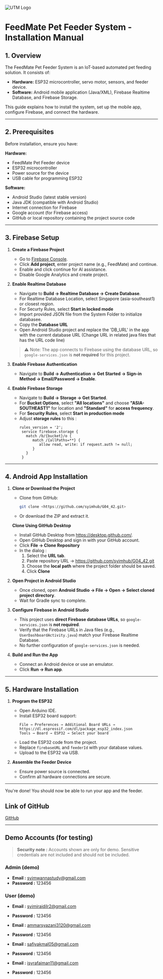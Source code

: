 ![UTM Logo](https://upload.wikimedia.org/wikipedia/commons/c/cb/UTM-LOGO-FULL.png)

# FeedMate Pet Feeder System - Installation Manual

## 1. Overview
The FeedMate Pet Feeder System is an IoT-based automated pet feeding solution. It consists of:  
- **Hardware:** ESP32 microcontroller, servo motor, sensors, and feeder device.  
- **Software:** Android mobile application (Java/XML), Firebase Realtime Database, and Firebase Storage.  

This guide explains how to install the system, set up the mobile app, configure Firebase, and connect the hardware.

---

## 2. Prerequisites
Before installation, ensure you have:

**Hardware:**
- FeedMate Pet Feeder device
- ESP32 microcontroller
- Power source for the device
- USB cable for programming ESP32

**Software:**
- Android Studio (latest stable version)
- Java JDK (compatible with Android Studio)
- Internet connection for Firebase
- Google account (for Firebase access)
- GitHub or local repository containing the project source code

---

## 3. Firebase Setup
1. **Create a Firebase Project**
   - Go to [Firebase Console](https://console.firebase.google.com/).
   - Click **Add project**, enter project name (e.g., FeedMate) and continue.
   - Enable and click continue for AI assistance.
   - Disable Google Analytics and create project.


2. **Enable Realtime Database**
   - Navigate to **Build → Realtime Database → Create Database**.
   - For Realtime Database Location, select Singapore (asia-southeast1) or closest region.
   - For Securty Rules, select **Start in locked mode**
   - Import provided JSON file from the System Folder to initialize databasee.
   - Copy the **Database URL**
   - Open Android Studio project and replace the 'DB_URL' in the app with the current database URL (Change URL in related java files that has the URL code line)
   
   > ⚠ Note: The app connects to Firebase using the database URL, so `google-services.json` is **not required** for this project.

3. **Enable Firebase Authentication**
   - Navigate to **Build → Authentication → Get Started → Sign-in Method → Email/Password → Enable**.

4. **Enable Firebase Storage**
   - Navigate to **Build → Storage → Get Started**.
   - For **Bucket Options**, select **"All locations"** and choose **"ASIA-SOUTHEAST1"** for location and **"Standard"** for **access frequency**.
   - For **Security Rules**, select **Start in production mode**
   - Adjust **storage rules** to this :
     ```
     rules_version = '2';
      service firebase.storage {
        match /b/{bucket}/o {
           match /{allPaths=**} {
              allow read, write: if request.auth != null;
           }
        }
      }
     ```

---

## 4. Android App Installation
1. **Clone or Download the Project**
   - Clone from GitHub:
     ```bash
     git clone <https://github.com/syimhub/G04_42.git>
     ```
   - Or download the ZIP and extract it.

   **Clone Using GitHub Desktop**
   - Install GitHub Desktop from https://desktop.github.com/.
   - Open GitHub Desktop and sign in with your GitHub account.
   - Click **File → Clone Repository**
   - In the dialog :
        1. Select the **URL tab**.
        2. Paste repository URL → https://github.com/syimhub/G04_42.git
        3. Choose the **local path** where the project folder should be saved.
        4. Click **Clone**

2. **Open Project in Android Studio**
   - Once cloned, open **Android Studio → File → Open → Select cloned project directory**.
   - Wait for Gradle sync to complete.

3. **Configure Firebase in Android Studio**
   - This project uses **direct Firebase database URLs**, so `google-services.json` is **not required**.
   - Verify that the Firebase URLs in Java files (e.g., `UserDashboardActivity.java`) match your Firebase Realtime Database.
   - No further configuration of `google-services.json` is needed. 

4. **Build and Run the App**
   - Connect an Android device or use an emulator.
   - Click **Run → Run app**.

---

## 5. Hardware Installation
1. **Program the ESP32**
   - Open Arduino IDE.
   - Install ESP32 board support:
     ```
     File → Preferences → Additional Board URLs → https://dl.espressif.com/dl/package_esp32_index.json
     Tools → Board → ESP32 → Select your board
     ```
   - Load the ESP32 code from the project.
   - Replace `firebaseURL` and `feederId` with your database values.
   - Upload to the ESP32 via USB.

2. **Assemble the Feeder Device**
   - Ensure power source is connected.
   - Confirm all hardware connections are secure.

---

You're done! You should now be able to run your app and the feeder.

## Link of GitHub
[GitHub](https://github.com/syimhub/G04_42.git)

---

## Demo Accounts (for testing)
> **Security note :** Accounts shown are only for demo. Sensitive credentials are not included and should not be included.
### Admin (demo)
- **Email :** syimwannastudy@gmail.com
- **Password :** 123456

### User (demo)
- **Email :** syimiraidilr2@gmail.com
- **Password :** 123456

- **Email :** ammarsyazani3120@gmail.com
- **Password :** 123456

- **Email :** safiyakmal05@gmail.com
- **Password :** 123456

- **Email :** isyrafaiman11@gmail.com
- **Password :** 123456